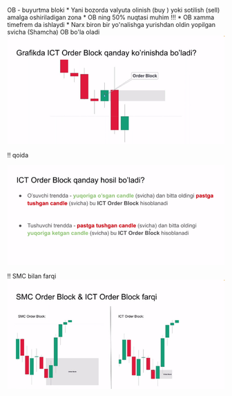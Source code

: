 <span>  OB - buyurtma bloki 
         *  Yani bozorda valyuta olinish (buy ) yoki sotilish (sell) amalga oshiriladigan zona
         *  OB ning 50% nuqtasi muhim !!!
         *  OB xamma timefrem da ishlaydi
         *  Narx biron bir yo'nalishga yurishdan oldin yopilgan svicha (Shamcha) OB bo'la oladi
</span>
 ![alt img](../img/ob.jpg)

 !! qoida

 ![alt img](../img/ob2.jpg)

 !! SMC bilan farqi 
 ![alt img](../img/ob3.jpg)
